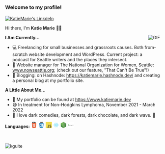 ### Welcome to my profile! 

<a href="https://www.linkedin.com/in/katiemariedev/"><img align="center" alt="KatieMarie's LinkdeIn" width="22px" src="https://cdn.jsdelivr.net/npm/simple-icons@v3/icons/linkedin.svg" /></a>

Hi there, I'm **Katie Marie**  👩‍💻 

<div>
<img align="right" alt="GIF" src="https://c.tenor.com/LUZs3iI4FFwAAAAC/flower-typing.gif"/>
</div>

**I Am Currently...**
- 💻 Freelancing for small businesses and grassroots causes.  Both from-scratch website development and WordPress. Current project: a podcast for Seattle writers and the places they intersect.
- 🌱 Website manager for The National Organization for Women, Seattle: www.nowseattle.org; (check out our feature, "That Can't Be True"!)
- 📗 Blogging: on Hashnode: https://katiemarie.hashnode.dev/ and creating a personal blog at my portfolio site.


**A Little About Me...**
- 📖 My portfolio can be found at https://www.katiemarie.dev
- 😷 In treatment for Non-Hodgkins Lymphoma, November 2021 - March 2022
- 👩 I love dark comedies, dark forests, dark chocolate, and dark wave. 🎼

**Languages:**
<code><img height="20" src="https://raw.githubusercontent.com/github/explore/80688e429a7d4ef2fca1e82350fe8e3517d3494d/topics/html/html.png"></code>
<code><img height="20" src="https://raw.githubusercontent.com/github/explore/80688e429a7d4ef2fca1e82350fe8e3517d3494d/topics/css/css.png"></code>
<code><img height="20" src="https://raw.githubusercontent.com/github/explore/80688e429a7d4ef2fca1e82350fe8e3517d3494d/topics/javascript/javascript.png"></code>
<code><img height="20" src="https://raw.githubusercontent.com/github/explore/80688e429a7d4ef2fca1e82350fe8e3517d3494d/topics/react/react.png"></code>
<code><img height="20" src="https://raw.githubusercontent.com/github/explore/80688e429a7d4ef2fca1e82350fe8e3517d3494d/topics/nodejs/nodejs.png"></code>
<code><img height="20" src="https://raw.githubusercontent.com/github/explore/80688e429a7d4ef2fca1e82350fe8e3517d3494d/topics/mongodb/mongodb.png"></code>

<br>


<p><img align="center" src="https://github-readme-streak-stats.herokuapp.com/?user=kguite" alt="kguite" /></p>
